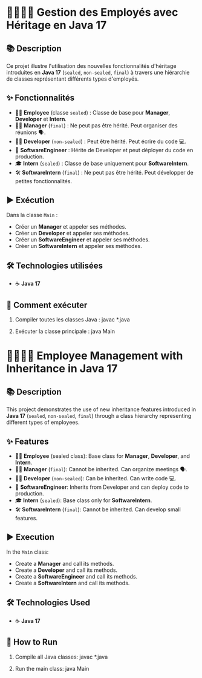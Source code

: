 # 👨‍💼👩‍💻 Gestion des Employés avec Héritage en Java 17

## 📚 Description
Ce projet illustre l'utilisation des nouvelles fonctionnalités d'héritage introduites en **Java 17** (`sealed`, `non-sealed`, `final`) à travers une hiérarchie de classes représentant différents types d'employés.

## ✨ Fonctionnalités
- 🧑‍💼 **Employee** (classe `sealed`) : Classe de base pour **Manager**, **Developer** et **Intern**.
- 👨‍💼 **Manager** (`final`) : Ne peut pas être hérité. Peut organiser des réunions 🗣️.
- 👩‍💻 **Developer** (`non-sealed`) : Peut être hérité. Peut écrire du code 💻.
- 🚀 **SoftwareEngineer** : Hérite de Developer et peut déployer du code en production.
- 🎓 **Intern** (`sealed`) : Classe de base uniquement pour **SoftwareIntern**.
- 🛠️ **SoftwareIntern** (`final`) : Ne peut pas être hérité. Peut développer de petites fonctionnalités.

## ▶️ Exécution
Dans la classe `Main` :
- Créer un **Manager** et appeler ses méthodes.
- Créer un **Developer** et appeler ses méthodes.
- Créer un **SoftwareEngineer** et appeler ses méthodes.
- Créer un **SoftwareIntern** et appeler ses méthodes.

## 🛠️ Technologies utilisées
- ☕ **Java 17**

## 🚀 Comment exécuter
1. Compiler toutes les classes Java :
   javac *.java
   
3. Exécuter la classe principale :
   java Main


# 👨‍💼👩‍💻 Employee Management with Inheritance in Java 17

## 📚 Description
This project demonstrates the use of new inheritance features introduced in **Java 17** (`sealed`, `non-sealed`, `final`) through a class hierarchy representing different types of employees.

## ✨ Features
- 🧑‍💼 **Employee** (sealed class): Base class for **Manager**, **Developer**, and **Intern**.
- 👨‍💼 **Manager** (`final`): Cannot be inherited. Can organize meetings 🗣️.
- 👩‍💻 **Developer** (`non-sealed`): Can be inherited. Can write code 💻.
- 🚀 **SoftwareEngineer**: Inherits from Developer and can deploy code to production.
- 🎓 **Intern** (`sealed`): Base class only for **SoftwareIntern**.
- 🛠️ **SoftwareIntern** (`final`): Cannot be inherited. Can develop small features.

## ▶️ Execution
In the `Main` class:
- Create a **Manager** and call its methods.
- Create a **Developer** and call its methods.
- Create a **SoftwareEngineer** and call its methods.
- Create a **SoftwareIntern** and call its methods.

## 🛠️ Technologies Used
- ☕ **Java 17**

## 🚀 How to Run
1. Compile all Java classes:
   javac *.java

2. Run the main class:
   java Main
   


